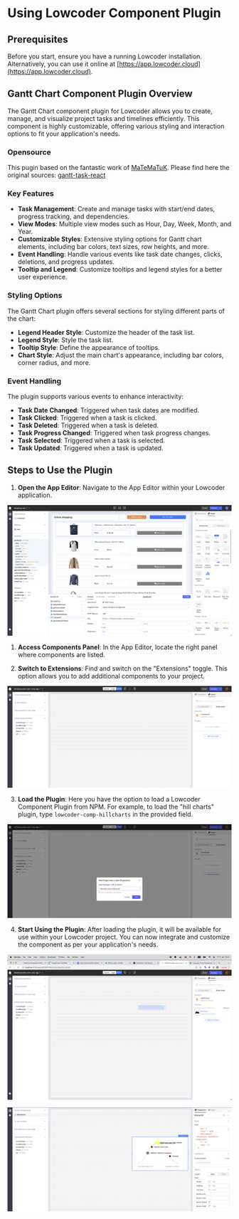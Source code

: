 # Using Lowcoder Component Plugin

## Prerequisites
Before you start, ensure you have a running Lowcoder installation. Alternatively, you can use it online at [https://app.lowcoder.cloud](https://app.lowcoder.cloud).

## Gantt Chart Component Plugin Overview
The Gantt Chart component plugin for Lowcoder allows you to create, manage, and visualize project tasks and timelines efficiently. This component is highly customizable, offering various styling and interaction options to fit your application's needs.

### Opensource
This pugin based on the fantastic work of [MaTeMaTuK](https://github.com/MaTeMaTuK/). Please find here the original sources: [gantt-task-react](https://github.com/MaTeMaTuK/gantt-task-react)

### Key Features
- **Task Management**: Create and manage tasks with start/end dates, progress tracking, and dependencies.
- **View Modes**: Multiple view modes such as Hour, Day, Week, Month, and Year.
- **Customizable Styles**: Extensive styling options for Gantt chart elements, including bar colors, text sizes, row heights, and more.
- **Event Handling**: Handle various events like task date changes, clicks, deletions, and progress updates.
- **Tooltip and Legend**: Customize tooltips and legend styles for a better user experience.

### Styling Options
The Gantt Chart plugin offers several sections for styling different parts of the chart:
- **Legend Header Style**: Customize the header of the task list.
- **Legend Style**: Style the task list.
- **Tooltip Style**: Define the appearance of tooltips.
- **Chart Style**: Adjust the main chart's appearance, including bar colors, corner radius, and more.

### Event Handling
The plugin supports various events to enhance interactivity:
- **Task Date Changed**: Triggered when task dates are modified.
- **Task Clicked**: Triggered when a task is clicked.
- **Task Deleted**: Triggered when a task is deleted.
- **Task Progress Changed**: Triggered when task progress changes.
- **Task Selected**: Triggered when a task is selected.
- **Task Updated**: Triggered when a task is updated.

## Steps to Use the Plugin
1. **Open the App Editor**: Navigate to the App Editor within your Lowcoder application.

<p align="center">
  <img src="https://raw.githubusercontent.com/lowcoder-org/lowcoder-media-assets/main/images/App%20Editor%20%7C%20Main%20Screeen%20clean.png" alt="Lowcoder App Editor">
</p>

1. **Access Components Panel**: In the App Editor, locate the right panel where components are listed.

2. **Switch to Extensions**: Find and switch on the "Extensions" toggle. This option allows you to add additional components to your project.

<p align="center">
  <img src="https://raw.githubusercontent.com/lowcoder-org/lowcoder-media-assets/main/images/App%20Editor%20%7C%20Import%20Component%20Plugin%201.png" alt="Lowcoder App Editor">
</p>

3. **Load the Plugin**: Here you have the option to load a Lowcoder Component Plugin from NPM. For example, to load the "hill charts" plugin, type `lowcoder-comp-hillcharts` in the provided field.

<p align="center">
  <img src="https://raw.githubusercontent.com/lowcoder-org/lowcoder-media-assets/main/images/App%20Editor%20%7C%20Import%20Component%20Plugin%202.png" alt="Lowcoder App Editor">
</p>

4. **Start Using the Plugin**: After loading the plugin, it will be available for use within your Lowcoder project. You can now integrate and customize the component as per your application's needs.

<p align="center">
  <img src="https://raw.githubusercontent.com/lowcoder-org/lowcoder-media-assets/main/images/App%20Editor%20%7C%20Import%20Component%20Plugin%203.png" alt="Lowcoder App Editor">
</p>

<p align="center">
  <img src="https://raw.githubusercontent.com/lowcoder-org/lowcoder-media-assets/main/images/App%20Editor%20%7C%20Import%20Component%20Plugin%204.png" alt="Lowcoder App Editor">
</p>